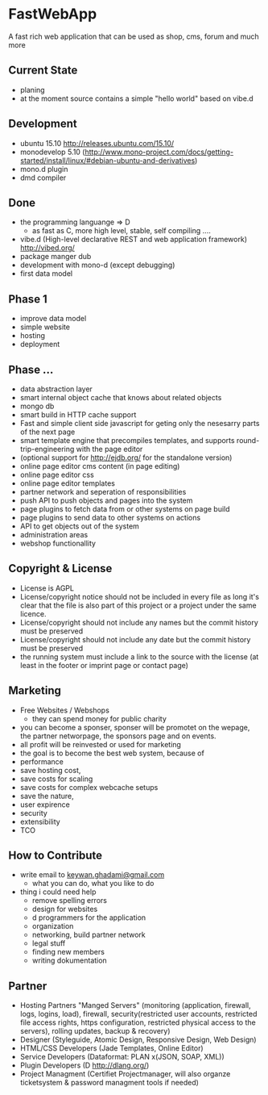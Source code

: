 # FastWebApp
A fast rich web application that can be used as shop, cms, forum and much more

## Current State
- planing
- at the moment source contains a simple "hello world" based on vibe.d

## Development
- ubuntu 15.10 http://releases.ubuntu.com/15.10/
- monodevelop 5.10 (http://www.mono-project.com/docs/getting-started/install/linux/#debian-ubuntu-and-derivatives)
- mono.d plugin 
- dmd compiler


## Done
- the programming languange => D
  - as fast as C, more high level, stable, self compiling ....
- vibe.d (High-level declarative REST and web application framework) http://vibed.org/
- package manger dub
- development with mono-d (except debugging)
- first data model

## Phase 1
- improve data model
- simple website
- hosting
- deployment


## Phase ... 
- data abstraction layer
- smart internal object cache that knows about related objects
- mongo db 
- smart build in HTTP cache support
- Fast and simple client side javascript for geting only the nesesarry parts of the next page
- smart template engine that precompiles templates, and supports round-trip-engineering with the page editor
- (optional support for http://ejdb.org/ for the standalone version)
- online page editor cms content (in page editing)
- online page editor css 
- online page editor templates
- partner network and seperation of responsibilities
- push API to push objects and pages into the system
- page plugins to fetch data from or other systems on page build
- page plugins to send data to other systems on actions
- API to get objects out of the system
- administration areas
- webshop functionallity

## Copyright & License
- License is AGPL
- License/copyright notice should not be included in every file as long it's clear that the file is also part of this project or a project under the same licence.
- License/copyright should not include any names but the commit history must be preserved
- License/copyright should not include any date but the commit history must be preserved
- the running system must include a link to the source with the license (at least in the footer or imprint page or contact page) 

## Marketing
 - Free Websites / Webshops
   - they can spend money for public charity
 - you can become a sponser, sponser will be promotet on the wepage, the partner networpage, the sponsors page and on events.
 - all profit will be reinvested or used for marketing
 - the goal is to become the best web system, because of
  - performance 
   - save hosting cost,
   - save costs for scaling
   - save costs for complex webcache setups
   - save the nature,
   - user expirence
  - security
  - extensibility
  - TCO



## How to Contribute
- write email to keywan.ghadami@gmail.com
  - what you can do, what you like to do
- thing i could need help
  - remove spelling errors
  - design for websites
  - d programmers for the application
  - organization
  - networking, build partner network
  - legal stuff
  - finding new members
  - writing dokumentation

## Partner
 - Hosting Partners "Manged Servers" (monitoring (application, firewall, logs, logins, load), firewall, security(restricted user accounts, restricted file access rights, https configuration, restricted physical access to the servers), rolling updates, backup & recovery)
 - Designer (Styleguide, Atomic Design, Responsive Design, Web Design)
 - HTML/CSS Developers (Jade Templates, Online Editor)
 - Service Developers (Dataformat: PLAN x(JSON, SOAP, XML))
 - Plugin Developers (D http://dlang.org/)
 - Project Managment (Certifiet Projectmanager, will also organze ticketsystem & password managment tools if needed)

